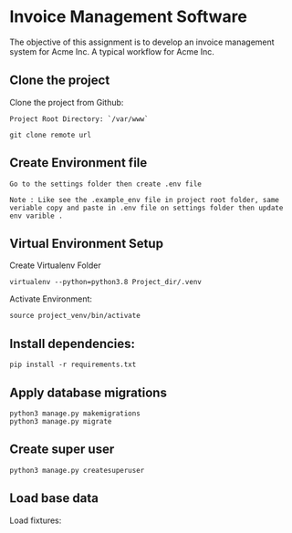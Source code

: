 # Invoice Management Software

The objective of this assignment is to develop an invoice management system for Acme Inc. A typical workflow for Acme Inc.

## Clone the project
Clone the project from Github:

    Project Root Directory: `/var/www`
    
    git clone remote url

## Create Environment file

    Go to the settings folder then create .env file

    Note : Like see the .example_env file in project root folder, same veriable copy and paste in .env file on settings folder then update env varible .

## Virtual Environment Setup
Create Virtualenv Folder

    virtualenv --python=python3.8 Project_dir/.venv


Activate Environment:

    source project_venv/bin/activate


## Install dependencies:

    pip install -r requirements.txt


## Apply database migrations
    
    python3 manage.py makemigrations 
    python3 manage.py migrate

## Create super user
    
    python3 manage.py createsuperuser

## Load base data

Load fixtures:

